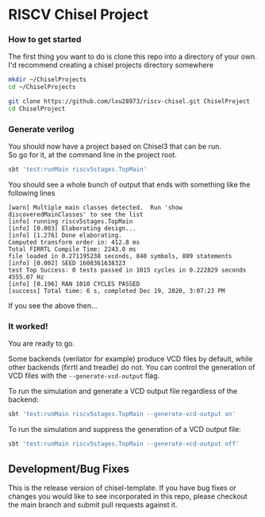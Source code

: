 RISCV Chisel Project
=======================

### How to get started
The first thing you want to do is clone this repo into a directory of your own.  I'd recommend creating a chisel projects directory somewhere
```sh
mkdir ~/ChiselProjects
cd ~/ChiselProjects

git clone https://github.com/lxu28973/riscv-chisel.git ChiselProject
cd ChiselProject
```

### Generate verilog
You should now have a project based on Chisel3 that can be run.<br/>
So go for it, at the command line in the project root.
```sh
sbt 'test:runMain riscv5stages.TopMain'
```

You should see a whole bunch of output that ends with something like the following lines
```
[warn] Multiple main classes detected.  Run 'show discoveredMainClasses' to see the list
[info] running riscv5stages.TopMain 
[info] [0.003] Elaborating design...
[info] [1.276] Done elaborating.
Computed transform order in: 412.8 ms
Total FIRRTL Compile Time: 2243.0 ms
file loaded in 0.271195238 seconds, 840 symbols, 809 statements
[info] [0.002] SEED 1608361638323
test Top Success: 0 tests passed in 1015 cycles in 0.222829 seconds 4555.07 Hz
[info] [0.196] RAN 1010 CYCLES PASSED
[success] Total time: 6 s, completed Dec 19, 2020, 3:07:23 PM
```
If you see the above then...

### It worked!
You are ready to go. 

Some backends (verilator for example) produce VCD files by default, while other backends (firrtl and treadle) do not.
You can control the generation of VCD files with the `--generate-vcd-output` flag.

To run the simulation and generate a VCD output file regardless of the backend:
```bash
sbt 'test:runMain riscv5stages.TopMain --generate-vcd-output on'
```

To run the simulation and suppress the generation of a VCD output file:
```bash
sbt 'test:runMain riscv5stages.TopMain --generate-vcd-output off'
```

## Development/Bug Fixes
This is the release version of chisel-template. If you have bug fixes or
changes you would like to see incorporated in this repo, please checkout
the main branch and submit pull requests against it.

